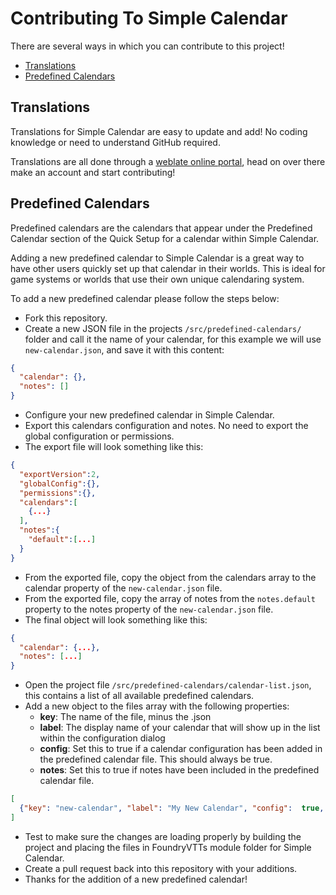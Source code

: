 # Contributing To Simple Calendar

There are several ways in which you can contribute to this project!

- [Translations](#translations)
- [Predefined Calendars](#predefined-calendars)

## Translations

Translations for Simple Calendar are easy to update and add! No coding knowledge or need to understand GitHub required. 

Translations are all done through a [weblate online portal](https://weblate.foundryvtt-hub.com/engage/simple-calendar/), head on over there make an account and start contributing!

## Predefined Calendars

Predefined calendars are the calendars that appear under the Predefined Calendar section of the Quick Setup for a calendar within Simple Calendar.

Adding a new predefined calendar to Simple Calendar is a great way to have other users quickly set up that calendar in their worlds. This is ideal for game systems or worlds that use their own unique calendaring system.

To add a new predefined calendar please follow the steps below:

- Fork this repository.
- Create a new JSON file in the projects `/src/predefined-calendars/` folder and call it the name of your calendar, for this example we will use `new-calendar.json`, and save it with this content:
```json
{
  "calendar": {},
  "notes": []
}
```
- Configure your new predefined calendar in Simple Calendar.
- Export this calendars configuration and notes. No need to export the global configuration or permissions.
- The export file will look something like this:
```json
{
  "exportVersion":2,
  "globalConfig":{},
  "permissions":{},
  "calendars":[
    {...}
  ],
  "notes":{
    "default":[...]
  }
}
```
- From the exported file, copy the object from the calendars array to the calendar property of the `new-calendar.json` file.
- From the exported file, copy the array of notes from the `notes.default` property to the notes property of the `new-calendar.json` file.
- The final object will look something like this:
```json
{
  "calendar": {...},
  "notes": [...]
}
```
- Open the project file `/src/predefined-calendars/calendar-list.json`, this contains a list of all available predefined calendars.
- Add a new object to the files array with the following properties:
    - **key**: The name of the file, minus the .json
    - **label**: The display name of your calendar that will show up in the list within the configuration dialog
    - **config**: Set this to true if a calendar configuration has been added in the predefined calendar file. This should always be true.
    - **notes**: Set this to true if notes have been included in the predefined calendar file.
```json
[
  {"key": "new-calendar", "label": "My New Calendar", "config":  true, "notes":  false}
]
```
- Test to make sure the changes are loading properly by building the project and placing the files in FoundryVTTs module folder for Simple Calendar.
- Create a pull request back into this repository with your additions.
- Thanks for the addition of a new predefined calendar!